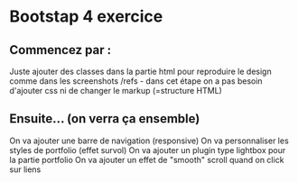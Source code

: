 # Bootstap 4 exercice

## Commencez par :

Juste ajouter des classes dans la partie html pour reproduire le design comme dans les screenshots /refs - dans cet étape on a pas besoin d'ajouter css ni de changer le markup (=structure HTML)

## Ensuite... (on verra ça ensemble)

On va ajouter une barre de navigation (responsive)
On va personnaliser les styles de portfolio (effet survol)
On va ajouter un plugin type lightbox pour la partie portfolio
On va ajouter un effet de "smooth" scroll quand on click sur liens